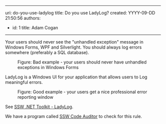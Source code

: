 

---
uri: do-you-use-ladylog
title: Do you use LadyLog?
created: YYYY-09-DD 21:50:56
authors:
  - id: 1
    title: Adam Cogan
---




<span class='intro'> <p>​Your users should never see the &quot;unhandled exception&quot; message in Windows Forms, WPF and Silverlight. You should always log errors somewhere (preferably a SQL database).</p> </span>

<dl class="badImage"><dt>
      <img src="/PublishingImages/ladylog-bad.jpg" alt="" />
   </dt><dd>Figure&#58; Bad example - your users should never have unhandled exceptions in Windows Forms</dd></dl><p> LadyLog is a Windows UI for your application that allows users to Log meaningful errors.</p><dl class="goodImage"><dt>
      <img src="/PublishingImages/ladylog-good.jpg" alt="" />
   </dt><dd>Figure&#58; Good example - your users get a nice professional error reporting window</dd></dl><p>See 
   <a href="http&#58;//www.ssw.com.au/ssw/NetToolKit/04ExceptionReporter.aspx" target="_blank">SSW .NET Toolkit - LadyLog</a>.</p><p> 
   <span class="ssw-rteStyle-YellowBorderBox">We have a program called&#160;<a href="http&#58;//www.ssw.com.au/ssw/CodeAuditor/Default.aspx">SSW Code Auditor</a>&#160;to check for this rule.</span></p>


